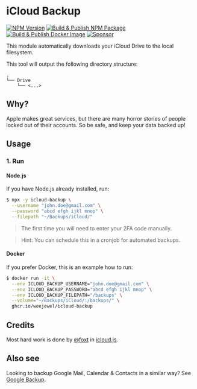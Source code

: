 # iCloud Backup

[![NPM Version](https://img.shields.io/npm/v/icloud-backup)](https://npmjs.com/package/icloud-backup)
[![Build & Publish NPM Package](https://github.com/WeeJeWel/node-icloud-backup/actions/workflows/npm-publish.yml/badge.svg)](https://github.com/WeeJeWel/node-icloud-backup/actions/workflows/npm-publish.yml)
[![Build & Publish Docker Image](https://github.com/WeeJeWel/node-icloud-backup/actions/workflows/ghcr-publish.yml/badge.svg)](https://github.com/WeeJeWel/node-icloud-backup/actions/workflows/ghcr-publish.yml)
[![Sponsor](https://img.shields.io/github/sponsors/weejewel)](https://github.com/sponsors/WeeJeWel)

This module automatically downloads your iCloud Drive to the local filesystem.

This tool will output the following directory structure:

```
.
└── Drive
    └── <...>
```

## Why?

Apple makes great services, but there are many horror stories of people locked out of their accounts. So be safe, and keep your data backed up!

## Usage

### 1. Run

#### Node.js

If you have Node.js already installed, run:

```bash
$ npx -y icloud-backup \
  --username "john.doe@gmail.com" \
  --password "abcd efgh ijkl mnop" \
  --filepath "~/Backups/iCloud/"
```

> The first time you will need to enter your 2FA code manually.

> Hint: You can schedule this in a cronjob for automated backups.

#### Docker

If you prefer Docker, this is an example how to run: 

```bash
$ docker run -it \
  --env ICLOUD_BACKUP_USERNAME="john.doe@gmail.com" \
  --env ICLOUD_BACKUP_PASSWORD="abcd efgh ijkl mnop" \
  --env ICLOUD_BACKUP_FILEPATH="/backups" \
  --volume="~/Backups/iCloud/:/backups/" \
  ghcr.io/weejewel/icloud-backup
```

## Credits

Most hard work is done by [@foxt](https://github.com/foxt) in [icloud.js](https://github.com/foxt/icloud.js).

## Also see

Looking to backup Google Mail, Calendar & Contacts in a similar way? See [Google Backup](https://github.com/WeeJeWel/node-google-backup).
